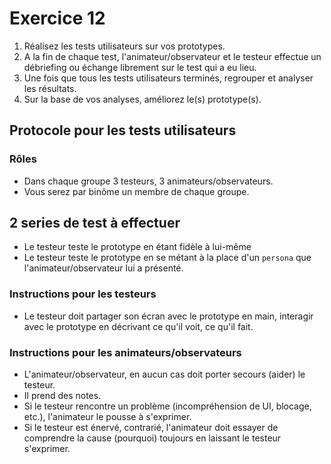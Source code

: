 # Exercice 12

1. Réalisez les tests utilisateurs sur vos prototypes.
2. A la fin de chaque test, l'animateur/observateur et le testeur effectue un débriefing ou échange librement sur le test qui a eu lieu.
3. Une fois que tous les tests utilisateurs terminés, regrouper et analyser les résultats.
4. Sur la base de vos analyses, améliorez le(s) prototype(s).

## Protocole pour les tests utilisateurs


### Rôles

- Dans chaque groupe 3 testeurs, 3 animateurs/observateurs.
- Vous serez par binôme un membre de chaque groupe.

## 2 series de test à effectuer

- Le testeur teste le prototype en étant fidèle à lui-même
- Le testeur teste le prototype en se métant à la place d'un `persona` que l'animateur/observateur lui a présenté.

### Instructions pour les testeurs

- Le testeur doit partager son écran avec le prototype en main, interagir avec le prototype en décrivant ce qu'il voit, ce qu'il fait.

### Instructions pour les animateurs/observateurs

- L'animateur/observateur, en aucun cas doit porter secours (aider) le testeur.
- Il prend des notes.
- Si le testeur rencontre un problème (incompréhension de UI, blocage, etc.), l'animateur le pousse à s'exprimer.
- Si le testeur est énervé, contrarié, l'animateur doit essayer de comprendre la cause (pourquoi) toujours en laissant  le testeur s'exprimer.  